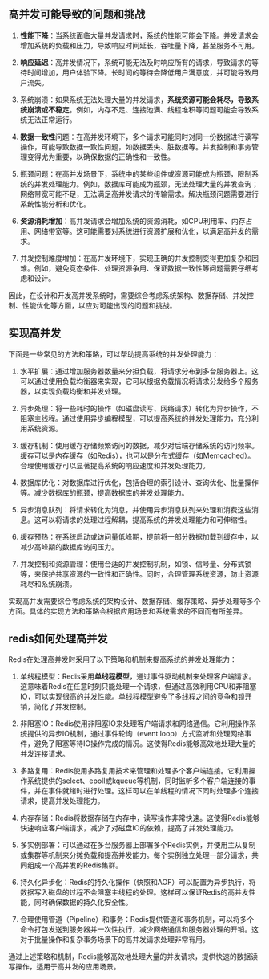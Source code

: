 

## 高并发可能导致的问题和挑战

1. **性能下降**：当系统面临大量并发请求时，系统的性能可能会下降。并发请求会增加系统的负载和压力，导致响应时间延长，吞吐量下降，甚至服务不可用。

1. **响应延迟**：高并发情况下，系统可能无法及时响应所有的请求，导致请求的等待时间增加，用户体验下降。长时间的等待会降低用户满意度，并可能导致用户流失。

1. 系统崩溃：如果系统无法处理大量的并发请求，**系统资源可能会耗尽，导致系统崩溃或不稳定**。例如，内存不足、连接池满、线程堆积等问题可能会导致系统无法正常运行。

1. **数据一致性**问题：在高并发环境下，多个请求可能同时对同一份数据进行读写操作，可能导致数据一致性问题，如数据丢失、脏数据等。并发控制和事务管理变得尤为重要，以确保数据的正确性和一致性。

1. 瓶颈问题：在高并发场景下，系统中的某些组件或资源可能成为瓶颈，限制系统的并发处理能力。例如，数据库可能成为瓶颈，无法处理大量的并发查询；网络带宽可能不足，无法满足高并发请求的传输需求。解决瓶颈问题需要进行系统性能分析和优化。

1. **资源消耗增加**：高并发请求会增加系统的资源消耗，如CPU利用率、内存占用、网络带宽等。这可能需要对系统进行资源扩展和优化，以满足高并发的需求。

1. 并发控制难度增加：在高并发环境下，实现正确的并发控制变得更加复杂和困难。例如，避免竞态条件、处理资源争用、保证数据一致性等问题需要仔细考虑和设计。

因此，在设计和开发高并发系统时，需要综合考虑系统架构、数据存储、并发控制、性能优化等方面，以应对可能出现的问题和挑战。

## 实现高并发

下面是一些常见的方法和策略，可以帮助提高系统的并发处理能力：

1. 水平扩展：通过增加服务器数量来分担负载，将请求分布到多台服务器上。这可以通过使用负载均衡器来实现，它可以根据负载情况将请求分发给多个服务器，以实现负载均衡和并发处理。

1. 异步处理：将一些耗时的操作（如磁盘读写、网络请求）转化为异步操作，不阻塞主线程。通过使用异步编程模型，可以提高系统的并发处理能力，充分利用系统资源。

1. 缓存机制：使用缓存存储频繁访问的数据，减少对后端存储系统的访问频率。缓存可以是内存缓存（如Redis），也可以是分布式缓存（如Memcached）。合理使用缓存可以显著提高系统的响应速度和并发处理能力。

1. 数据库优化：对数据库进行优化，包括合理的索引设计、查询优化、批量操作等。减少数据库的瓶颈，提高数据库的并发处理能力。

1. 异步消息队列：将请求转化为消息，并使用异步消息队列来处理和消费这些消息。这可以将请求的处理过程解耦，提高系统的并发处理能力和可伸缩性。

1. 缓存预热：在系统启动或访问量低峰期，提前将一部分数据加载到缓存中，以减少高峰期的数据库访问压力。

1. 并发控制和资源管理：使用合适的并发控制机制，如锁、信号量、分布式锁等，来保护共享资源的一致性和正确性。同时，合理管理系统资源，防止资源耗尽和系统崩溃。

实现高并发需要综合考虑系统的架构设计、数据存储、缓存策略、异步处理等多个方面。具体的实现方法和策略会根据应用场景和系统需求的不同而有所差异。



## redis如何处理高并发

Redis在处理高并发时采用了以下策略和机制来提高系统的并发处理能力：

1. 单线程模型：Redis采用**单线程模型**，通过事件驱动机制来处理客户端请求。这意味着Redis在任意时刻只能处理一个请求，但通过高效利用CPU和非阻塞IO，可以实现很高的并发性能。单线程模型避免了多线程之间的竞争和锁开销，简化了并发控制。

1. 非阻塞IO：Redis使用非阻塞IO来处理客户端请求和网络通信。它利用操作系统提供的异步IO机制，通过事件轮询（event loop）方式监听和处理网络事件，避免了阻塞等待IO操作完成的情况。这使得Redis能够高效地处理大量的并发连接请求。

1. 多路复用：Redis使用多路复用技术来管理和处理多个客户端连接。它利用操作系统提供的select、epoll或kqueue等机制，同时监听多个客户端连接的事件，并在事件就绪时进行处理。这样可以在单线程的情况下同时处理多个连接请求，提高并发处理能力。

1. 内存存储：Redis将数据存储在内存中，读写操作非常快速。这使得Redis能够快速响应客户端请求，减少了对磁盘IO的依赖，提高了并发处理能力。

1. 多实例部署：可以通过在多台服务器上部署多个Redis实例，并使用主从复制或集群等机制来分摊负载和提高并发能力。每个实例独立处理一部分请求，共同组成一个高并发的Redis集群。

1. 持久化异步化：Redis的持久化操作（快照和AOF）可以配置为异步执行，将数据写入磁盘的过程不会阻塞主线程的处理。这样可以保证Redis的高并发性能，同时确保数据的持久化安全性。

1. 合理使用管道（Pipeline）和事务：Redis提供管道和事务机制，可以将多个命令打包发送到服务器并一次性执行，减少网络通信和服务器处理的开销。这对于批量操作和复杂事务场景下的高并发请求处理非常有用。

通过上述策略和机制，Redis能够高效地处理大量的并发请求，提供快速的数据读写操作，适用于高并发的应用场景。




